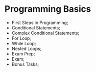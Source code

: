 # Programming Basics

- First Steps in Programming;
- Conditional Statements;
- Complex Conditional Statements;
- For Loop;
- While Loop;
- Nested Loops;
- Exam Prep;
- Exam;
- Bonus Tasks;

